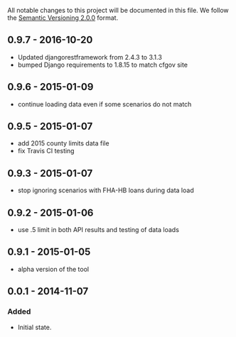 All notable changes to this project will be documented in this file.
We follow the [Semantic Versioning 2.0.0](http://semver.org/) format.

## 0.9.7 - 2016-10-20
- Updated djangorestframework from 2.4.3 to 3.1.3
- bumped Django requirements to 1.8.15 to match cfgov site

## 0.9.6 - 2015-01-09
- continue loading data even if some scenarios do not match

## 0.9.5 - 2015-01-07
- add 2015 county limits data file
- fix Travis CI testing

## 0.9.3 - 2015-01-07
- stop ignoring scenarios with FHA-HB loans during data load

## 0.9.2 - 2015-01-06
- use .5 limit in both API results and testing of data loads

## 0.9.1 - 2015-01-05
- alpha version of the tool


## 0.0.1 - 2014-11-07

### Added
- Initial state.
